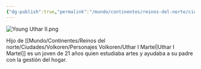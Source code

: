```yaml
---
{"dg-publish":true,"permalink":"/mundo/continentes/reinos-del-norte/ciudades/volkoren/personajes-volkoren/uthar-ii-martel/"}
---
```


![Young Uthar II.png](/img/user/Im%C3%A1genes/Young%20Uthar%20II.png)

Hijo de [[Mundo/Continentes/Reinos del norte/Ciudades/Volkoren/Personajes Volkoren/Uthar I Martel\|Uthar I Martel]] es un joven de 21 años quien estudiaba artes y ayudaba a su padre con la gestión del hogar. 
